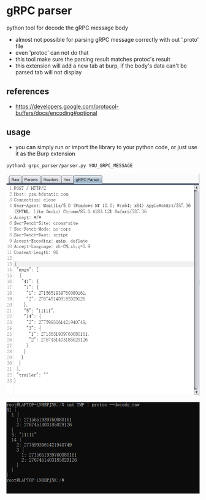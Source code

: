 
# gRPC parser

python tool for decode the gRPC message body

* almost not possible for parsing gRPC message correctly with out '.proto' file
* even 'protoc' can not do that
* this tool make sure the parsing result matches protoc's result
* this extension will add a new tab at burp, if the body's data can't be parsed tab will not display

## references

* https://developers.google.com/protocol-buffers/docs/encoding#optional


## usage

* you can simply run or import the library to your python code, or just use it as the Burp extension

```
python3 grpc_parser/parser.py YOU_GRPC_MESSAGE

```

![0](https://github.com/s0duku/grpc_parser/blob/dde0e58c84949b5f0b8dd6fa9c76e0f768029d81/examples/0.png)

![1](https://github.com/s0duku/grpc_parser/blob/dde0e58c84949b5f0b8dd6fa9c76e0f768029d81/examples/1.png)
